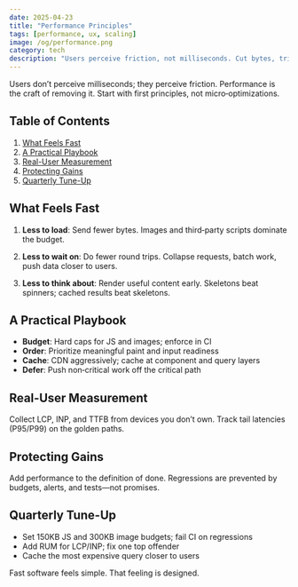 ```yaml
---
date: 2025-04-23
title: "Performance Principles"
tags: [performance, ux, scaling]
image: /og/performance.png
category: tech
description: "Users perceive friction, not milliseconds. Cut bytes, trips, and thinking—then protect wins with budgets and real‑user data."
---
```


Users don’t perceive milliseconds; they perceive friction. Performance is the craft of removing it. Start with first principles, not micro‑optimizations.

## Table of Contents

1. [What Feels Fast](#what-feels-fast)
2. [A Practical Playbook](#a-practical-playbook)
3. [Real-User Measurement](#real-user-measurement)
4. [Protecting Gains](#protecting-gains)
5. [Quarterly Tune-Up](#quarterly-tune-up)

## What Feels Fast

1) **Less to load**: Send fewer bytes. Images and third‑party scripts dominate the budget.

2) **Less to wait on**: Do fewer round trips. Collapse requests, batch work, push data closer to users.

3) **Less to think about**: Render useful content early. Skeletons beat spinners; cached results beat skeletons.

## A Practical Playbook

- **Budget**: Hard caps for JS and images; enforce in CI
- **Order**: Prioritize meaningful paint and input readiness
- **Cache**: CDN aggressively; cache at component and query layers
- **Defer**: Push non‑critical work off the critical path

## Real-User Measurement

Collect LCP, INP, and TTFB from devices you don’t own. Track tail latencies (P95/P99) on the golden paths.

## Protecting Gains

Add performance to the definition of done. Regressions are prevented by budgets, alerts, and tests—not promises.

## Quarterly Tune-Up

- Set 150KB JS and 300KB image budgets; fail CI on regressions
- Add RUM for LCP/INP; fix one top offender
- Cache the most expensive query closer to users

Fast software feels simple. That feeling is designed.